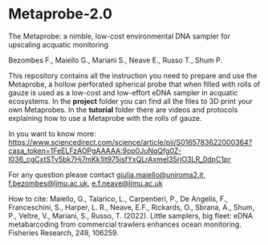 # Metaprobe-2.0
The Metaprobe: a nimble, low-cost environmental DNA sampler for upscaling acquatic monitoring 

Bezombes F., Maiello G., Mariani S., Neave E., Russo T., Shum P.

This repository contains all the instruction you need to prepare and use the Metaprobe, a hollow perforated spherical probe that when filled with rolls of gauze is used as a low-cost and low-effort eDNA sampler in acquatic ecosystems. 
In the **project** folder you can find all the files to 3D print your own Metaprobes. In the **tutorial** folder there are videos and protocols explaining how to use a Metaprobe with the rolls of gauze.

In you want to know more: https://www.sciencedirect.com/science/article/pii/S0165783622000364?casa_token=1FeELFzAOPgAAAAA:9op0JuNqQfg0Z-I036_cgCxtSTv5bk7Hj7mKk1It975jsfYxQLrAxmeI35rjO3LR_0dpC1pr

For any question please contact <span style="color: blue;">giulia.maiello@uniroma2.it</span>, <span style="color: blue;">f.bezombes@ljmu.ac.uk</span>, <span style="color: blue;">e.f.neave@ljmu.ac.uk</span> 

How to cite: Maiello, G., Talarico, L., Carpentieri, P., De Angelis, F., Franceschini, S., Harper, L. R., Neave, E.F., Rickards, O., Sbrana, A., Shum, P., Veltre, V., Mariani, S., Russo, T. (2022). Little samplers, big fleet: eDNA metabarcoding from commercial trawlers enhances ocean monitoring. Fisheries Research, 249, 106259.

